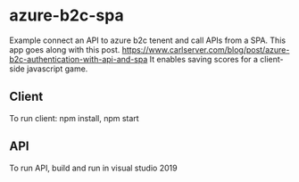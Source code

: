 # azure-b2c-spa
Example connect an API to azure b2c tenent and call APIs from a SPA. This app goes along with this post. https://www.carlserver.com/blog/post/azure-b2c-authentication-with-api-and-spa It enables saving scores for a client-side javascript game.

## Client
To run client: npm install, npm start

## API
To run API, build and run in visual studio 2019
